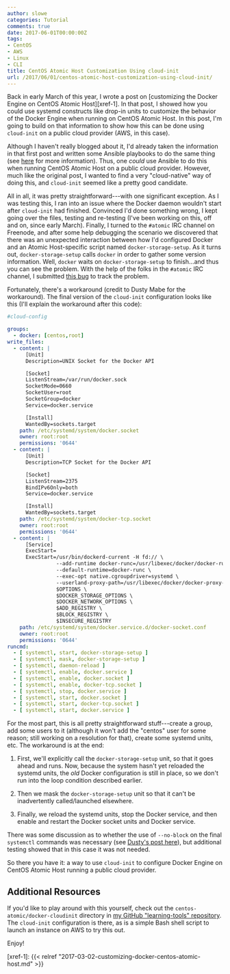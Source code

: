 ```yaml
---
author: slowe
categories: Tutorial
comments: true
date: 2017-06-01T00:00:00Z
tags:
- CentOS
- AWS
- Linux
- CLI
title: CentOS Atomic Host Customization Using cloud-init
url: /2017/06/01/centos-atomic-host-customization-using-cloud-init/
---
```


Back in early March of this year, I wrote a post on [customizing the Docker Engine on CentOS Atomic Host][xref-1]. In that post, I showed how you could use systemd constructs like drop-in units to customize the behavior of the Docker Engine when running on CentOS Atomic Host. In this post, I'm going to build on that information to show how this can be done using `cloud-init` on a public cloud provider (AWS, in this case).<!--more-->

Although I haven't really blogged about it, I'd already taken the information in that first post and written some Ansible playbooks to do the same thing (see [here][link-1] for more information). Thus, one _could_ use Ansible to do this when running CentOS Atomic Host on a public cloud provider. However, much like the original post, I wanted to find a very "cloud-native" way of doing this, and `cloud-init` seemed like a pretty good candidate.

All in all, it was pretty straightforward---with one significant exception. As I was testing this, I ran into an issue where the Docker daemon wouldn't start after `cloud-init` had finished. Convinced I'd done something wrong, I kept going over the files, testing and re-testing (I've been working on this, off and on, since early March). Finally, I turned to the `#atomic` IRC channel on Freenode, and after some help debugging the scenario we discovered that there was an unexpected interaction between how I'd configured Docker and an Atomic Host-specific script named `docker-storage-setup`. As it turns out, `docker-storage-setup` calls `docker` in order to gather some version information. Well, `docker` waits on `docker-storage-setup` to finish...and thus you can see the problem. With the help of the folks in the `#atomic` IRC channel, I submitted [this bug][link-2] to track the problem.

Fortunately, there's a workaround (credit to Dusty Mabe for the workaround). The final version of the `cloud-init` configuration looks like this (I'll explain the workaround after this code):

``` yaml
#cloud-config

groups:
  - docker: [centos,root]
write_files:
  - content: |
      [Unit]
      Description=UNIX Socket for the Docker API

      [Socket]
      ListenStream=/var/run/docker.sock
      SocketMode=0660
      SocketUser=root
      SocketGroup=docker
      Service=docker.service

      [Install]
      WantedBy=sockets.target
    path: /etc/systemd/system/docker.socket
    owner: root:root
    permissions: '0644'
  - content: |
      [Unit]
      Description=TCP Socket for the Docker API

      [Socket]
      ListenStream=2375
      BindIPv6Only=both
      Service=docker.service

      [Install]
      WantedBy=sockets.target
    path: /etc/systemd/system/docker-tcp.socket
    owner: root:root
    permissions: '0644'
  - content: |
      [Service]
      ExecStart=
      ExecStart=/usr/bin/dockerd-current -H fd:// \
                --add-runtime docker-runc=/usr/libexec/docker/docker-runc-current \
                --default-runtime=docker-runc \
                --exec-opt native.cgroupdriver=systemd \
                --userland-proxy-path=/usr/libexec/docker/docker-proxy-current \
                $OPTIONS \
                $DOCKER_STORAGE_OPTIONS \
                $DOCKER_NETWORK_OPTIONS \
                $ADD_REGISTRY \
                $BLOCK_REGISTRY \
                $INSECURE_REGISTRY
    path: /etc/systemd/system/docker.service.d/docker-socket.conf
    owner: root:root
    permissions: '0644'
runcmd:
  - [ systemctl, start, docker-storage-setup ]
  - [ systemctl, mask, docker-storage-setup ]
  - [ systemctl, daemon-reload ]
  - [ systemctl, enable, docker.service ]
  - [ systemctl, enable, docker.socket ]
  - [ systemctl, enable, docker-tcp.socket ]
  - [ systemctl, stop, docker.service ]
  - [ systemctl, start, docker.socket ]
  - [ systemctl, start, docker-tcp.socket ]
  - [ systemctl, start, docker.service ]
```

For the most part, this is all pretty straightforward stuff---create a group, add some users to it (although it won't add the "centos" user for some reason; still working on a resolution for that), create some systemd units, etc. The workaround is at the end:

1. First, we'll explicitly call the `docker-storage-setup` unit, so that it goes ahead and runs. Now, because the system hasn't yet reloaded the systemd units, the _old_ Docker configuration is still in place, so we don't run into the loop condition described earlier.

2. Then we mask the `docker-storage-setup` unit so that it can't be inadvertently called/launched elsewhere.

3. Finally, we reload the systemd units, stop the Docker service, and then enable and restart the Docker socket units and Docker service.

There was some discussion as to whether the use of `--no-block` on the final `systemctl` commands was necessary (see [Dusty's post here][link-3]), but additional testing showed that in this case it was not needed.

So there you have it: a way to use `cloud-init` to configure Docker Engine on CentOS Atomic Host running a public cloud provider.

## Additional Resources

If you'd like to play around with this yourself, check out the `centos-atomic/docker-cloudinit` directory in [my GitHub "learning-tools" repository][link-4]. The `cloud-init` configuration is there, as is a simple Bash shell script to launch an instance on AWS to try this out.

Enjoy!



[link-1]: https://github.com/lowescott/learning-tools/tree/master/centos-atomic/docker-tcp-ansible
[link-2]: https://bugzilla.redhat.com/show_bug.cgi?id=1457978
[link-3]: http://dustymabe.com/2015/08/03/installingstarting-systemd-services-using-cloud-init/
[link-4]: https://github.com/lowescott/learning-tools/
[xref-1]: {{< relref "2017-03-02-customizing-docker-centos-atomic-host.md" >}}
